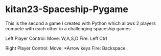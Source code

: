 # kitan23-Spaceship-Pygame

This is the second a game I created with Python which allows 2 players compete with each other in a challenging spaceship games.

Left Player Control: Move: W,A,S,D Fire: Left Ctrl

Right Player Control: Move: *Arrow keys Fire: Backspace
